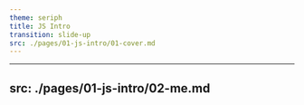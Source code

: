 ```yaml
---
theme: seriph
title: JS Intro
transition: slide-up
src: ./pages/01-js-intro/01-cover.md
---
```


---
src: ./pages/01-js-intro/02-me.md
---

